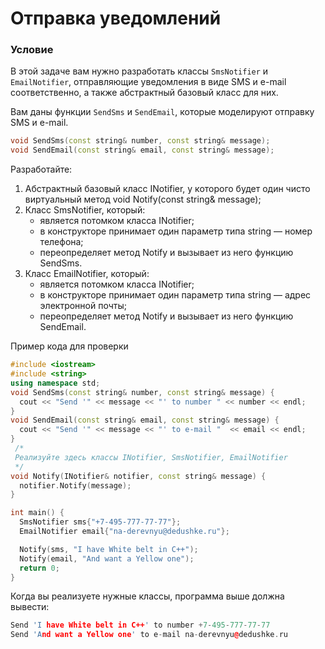 # Отправка уведомлений

### Условие

В этой задаче вам нужно разработать классы `SmsNotifier` и `EmailNotifier`, отправляющие уведомления в виде SMS и e-mail соответственно, а также абстрактный базовый класс для них.

Вам даны функции `SendSms` и `SendEmail`, которые моделируют отправку SMS и e-mail.

```c++
void SendSms(const string& number, const string& message);
void SendEmail(const string& email, const string& message);
```
Разработайте: 

1. Абстрактный базовый класс INotifier, у которого будет один чисто виртуальный метод void Notify(const string& message);
2. Класс SmsNotifier, который:
   * является потомком класса INotifier;
   * в конструкторе принимает один параметр типа string — номер телефона;
   * переопределяет метод Notify и вызывает из него функцию SendSms.
3. Класс EmailNotifier, который:
   * является потомком класса INotifier;
   * в конструкторе принимает один параметр типа string — адрес электронной почты;
   * переопределяет метод Notify и вызывает из него функцию SendEmail.

Пример кода для проверки

```c++
#include <iostream>
#include <string>
using namespace std;
void SendSms(const string& number, const string& message) {
  cout << "Send '" << message << "' to number " << number << endl;
}
void SendEmail(const string& email, const string& message) {
  cout << "Send '" << message << "' to e-mail "  << email << endl;
}
 /*
 Реализуйте здесь классы INotifier, SmsNotifier, EmailNotifier
 */
void Notify(INotifier& notifier, const string& message) {
  notifier.Notify(message);
}

int main() {
  SmsNotifier sms{"+7-495-777-77-77"};
  EmailNotifier email{"na-derevnyu@dedushke.ru"};

  Notify(sms, "I have White belt in C++");
  Notify(email, "And want a Yellow one");
  return 0;
}
```
Когда вы реализуете нужные классы, программа выше должна вывести:  

```c++
Send 'I have White belt in C++' to number +7-495-777-77-77
Send 'And want a Yellow one' to e-mail na-derevnyu@dedushke.ru
```
